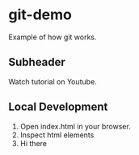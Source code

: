 # git-demo

Example of how git works.

## Subheader

Watch tutorial on Youtube.

## Local Development

1. Open index.html in your browser.
2. Inspect html elements
3. Hi there

